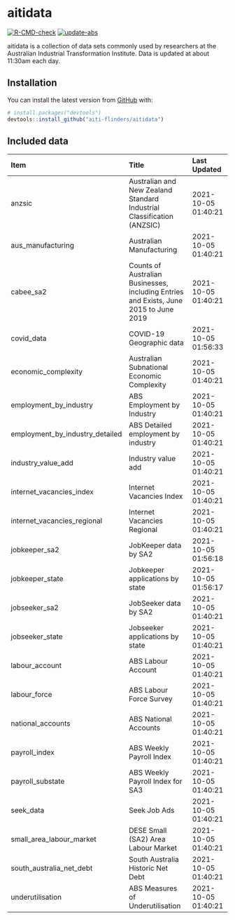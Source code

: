 
<!-- README.md is generated from README.Rmd. Please edit that file -->

# aitidata

<!-- badges: start -->

[![R-CMD-check](https://github.com/aiti-flinders/aitidata/actions/workflows/R-CMD-check.yaml/badge.svg)](https://github.com/aiti-flinders/aitidata/actions/workflows/R-CMD-check.yaml)
[![update-abs](https://github.com/aiti-flinders/aitidata/workflows/update-abs/badge.svg)](https://github.com/aiti-flinders/aitidata/actions)
<!-- badges: end -->

aitidata is a collection of data sets commonly used by researchers at
the Australian Industrial Transformation Institute. Data is updated at
about 11:30am each day.

## Installation

You can install the latest version from [GitHub](https://github.com/)
with:

``` r
# install.packages("devtools")
devtools::install_github("aiti-flinders/aitidata")
```

## Included data

| Item                               | Title                                                                                 | Last Updated        |
| :--------------------------------- | :------------------------------------------------------------------------------------ | :------------------ |
| anzsic                             | Australian and New Zealand Standard Industrial Classification (ANZSIC)                | 2021-10-05 01:40:21 |
| aus\_manufacturing                 | Australian Manufacturing                                                              | 2021-10-05 01:40:21 |
| cabee\_sa2                         | Counts of Australian Businesses, including Entries and Exists, June 2015 to June 2019 | 2021-10-05 01:40:21 |
| covid\_data                        | COVID-19 Geographic data                                                              | 2021-10-05 01:56:33 |
| economic\_complexity               | Australian Subnational Economic Complexity                                            | 2021-10-05 01:40:21 |
| employment\_by\_industry           | ABS Employment by Industry                                                            | 2021-10-05 01:40:21 |
| employment\_by\_industry\_detailed | ABS Detailed employment by industry                                                   | 2021-10-05 01:40:21 |
| industry\_value\_add               | Industry value add                                                                    | 2021-10-05 01:40:21 |
| internet\_vacancies\_index         | Internet Vacancies Index                                                              | 2021-10-05 01:40:21 |
| internet\_vacancies\_regional      | Internet Vacancies Regional                                                           | 2021-10-05 01:40:21 |
| jobkeeper\_sa2                     | JobKeeper data by SA2                                                                 | 2021-10-05 01:56:18 |
| jobkeeper\_state                   | Jobkeeper applications by state                                                       | 2021-10-05 01:56:17 |
| jobseeker\_sa2                     | JobSeeker data by SA2                                                                 | 2021-10-05 01:40:21 |
| jobseeker\_state                   | Jobseeker applications by state                                                       | 2021-10-05 01:40:21 |
| labour\_account                    | ABS Labour Account                                                                    | 2021-10-05 01:40:21 |
| labour\_force                      | ABS Labour Force Survey                                                               | 2021-10-05 01:40:21 |
| national\_accounts                 | ABS National Accounts                                                                 | 2021-10-05 01:40:21 |
| payroll\_index                     | ABS Weekly Payroll Index                                                              | 2021-10-05 01:40:21 |
| payroll\_substate                  | ABS Weekly Payroll Index for SA3                                                      | 2021-10-05 01:40:21 |
| seek\_data                         | Seek Job Ads                                                                          | 2021-10-05 01:40:21 |
| small\_area\_labour\_market        | DESE Small (SA2) Area Labour Market                                                   | 2021-10-05 01:40:21 |
| south\_australia\_net\_debt        | South Australia Historic Net Debt                                                     | 2021-10-05 01:40:21 |
| underutilisation                   | ABS Measures of Underutilisation                                                      | 2021-10-05 01:40:21 |
